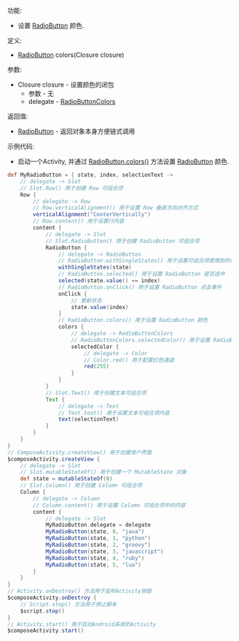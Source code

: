 功能:

+ 设置 [RadioButton](/API/UI/Compose/Widget/RadioButton/README.md) 颜色.

定义:

+ [RadioButton](/API/UI/Compose/Widget/RadioButton/README.md) colors(Closure closure)

参数:

+ Closure closure - 设置颜色的闭包
    + 参数 - 无
    + delegate - [RadioButtonColors](/API/UI/Compose/Theme/Color/RadioButtonColors/README.md)

返回值:

+ [RadioButton](/API/UI/Compose/Widget/RadioButton/README.md) - 返回对象本身方便链式调用

示例代码:

+ 启动一个Activity, 并通过 [RadioButton.colors()](/API/UI/Compose/Widget/RadioButton/README.md?id=colors)
  方法设置 [RadioButton](/API/UI/Compose/Widget/RadioButton/README.md) 颜色.

```groovy
def MyRadioButton = { state, index, selectionText ->
    // delegate -> Slot
    // Slot.Row() 用于创建 Row 可组合项
    Row {
        // delegate -> Row
        // Row.verticalAlignment() 用于设置 Row 垂直方向对齐方式
        verticalAlignment("CenterVertically")
        // Row.content() 用于设置行内容
        content {
            // delegate -> Slot
            // Slot.RadioButton() 用于创建 RadioButton 可组合项
            RadioButton {
                // delegate -> RadioButton
                // RadioButton.withSingleStates() 用于设置可组合项使用到的所有 SingleState
                withSingleStates(state)
                // RadioButton.selected() 用于设置 RadioButton 是否选中
                selected(state.value() == index)
                // RadioButton.onClick() 用于设置 RadioButton 点击事件
                onClick {
                    // 更新状态
                    state.value(index)
                }
                // RadioButton.colors() 用于设置 RadioButton 颜色
                colors {
                    // delegate -> RadioButtonColors
                    // RadioButtonColors.selectedColor() 用于设置 RadioButton 被选中时的颜色
                    selectedColor {
                        // delegate -> Color
                        // Color.red() 用于配置红色通道
                        red(255)
                    }
                }
            }
            // Slot.Text() 用于创建文本可组合项
            Text {
                // delegate -> Text
                // Text.text() 用于设置文本可组合项内容
                text(selectionText)
            }
        }
    }
}
// ComposeActivity.createView() 用于创建用户界面
$composeActivity.createView {
    // delegate -> Slot
    // Slot.mutableStateOf() 用于创建一个 MutableState 对象
    def state = mutableStateOf(0)
    // Slot.Column() 用于创建 Column 可组合项
    Column {
        // delegate -> Column
        // Column.content() 用于设置 Column 可组合项中的内容
        content {
            // delegate -> Slot
            MyRadioButton.delegate = delegate
            MyRadioButton(state, 0, "java")
            MyRadioButton(state, 1, "python")
            MyRadioButton(state, 2, "groovy")
            MyRadioButton(state, 3, "javascript")
            MyRadioButton(state, 4, "ruby")
            MyRadioButton(state, 5, "lua")
        }
    }
}
// Activity.onDestroy() 方法用于监听Activity销毁
$composeActivity.onDestroy {
    // Script.stop() 方法用于停止脚本
    $script.stop()
}
// Activity.start() 用于启动Android系统的Activity
$composeActivity.start()
```